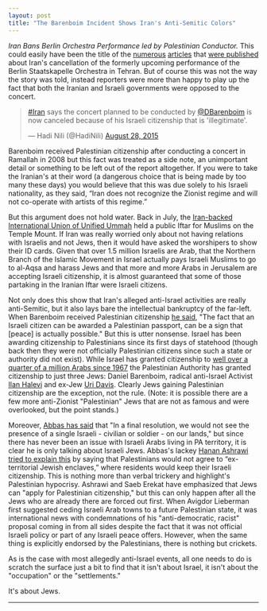 ```yaml
---
layout: post
title: "The Barenboim Incident Shows Iran's Anti-Semitic Colors"
---
```


*Iran Bans Berlin Orchestra Performance led by Palestinian Conductor.* This could easily have been the title of the [numerous](http://www.algemeiner.com/2015/08/28/report-iran-cancels-berlin-state-opera-show-in-tehran-over-israeli-argentine-conductor/) [articles](http://www.jpost.com/Diaspora/Report-Iran-cancels-Israeli-conductors-Tehran-performance-413615) that [were published](http://www.nytimes.com/2015/08/29/arts/music/iran-and-israel-united-in-opposition-to-daniel-barenboim-concert.html) about Iran's cancellation of the formerly upcoming performance of the Berlin Staatskapelle Orchestra in Tehran. But of course this was not the way the story was told, instead reporters were more than happy to play up the fact that both the Iranian and Israeli governments were opposed to the concert.

<blockquote class="twitter-tweet" lang="en"><p lang="en" dir="ltr"><a href="https://twitter.com/hashtag/Iran?src=hash">#Iran</a> says the concert planned to be conducted by <a href="https://twitter.com/DBarenboim">@DBarenboim</a> is now canceled because of his Israeli citizenship that is &#39;illegitimate&#39;.</p>&mdash; Hadi Nili (@HadiNili) <a href="https://twitter.com/HadiNili/status/637249791857192960">August 28, 2015</a></blockquote>
<script async src="//platform.twitter.com/widgets.js" charset="utf-8"></script>

Barenboim received Palestinian citizenship after conducting a concert in Ramallah in 2008 but this fact was treated as a side note, an unimportant detail or something to be left out of the report altogether. If you were to take the Iranian's at their word (a dangerous choice that is being made by too many these days) you would believe that this was due solely to his Israeli nationality, as they said, “Iran does not recognize the Zionist regime and will not co-operate with artists of this regime.”

But this argument does not hold water. Back in July, the [Iran-backed International Union of Unified Ummah](http://www.presstv.com/Detail/2015/07/09/419533/Iran-Quds-Ramadan) held a public Iftar for Muslims on the Temple Mount. If Iran was really worried only about not having relations with Israelis and not Jews, then it would have asked the worshipers to show their ID cards. Given that over 1.5 million Israelis are Arab, that the Northern Branch of the Islamic Movement in Israel actually pays Israeli Muslims to go to al-Aqsa and harass Jews and that more and more Arabs in Jerusalem are accepting Israeli citizenship, it is almost guaranteed that some of those partaking in the Iranian Iftar were Israeli citizens.

Not only does this show that Iran's alleged anti-Israel activities are really anti-Semitic, but it also lays bare the intellectual bankruptcy of the far-left. When Barenboim received Palestinian citizenship [he said](http://www.haaretz.com/news/israeli-pianist-daniel-barenboim-takes-palestinian-citizenship-1.237152), "The fact that an Israeli citizen can be awarded a Palestinian passport, can be a sign that [peace] is actually possible." But this is utter nonsense. Israel has been awarding citizenship to Palestinians since its first days of statehood (though back then they were not officially Palestinian citizens since such a state or authority did not exist). While Israel has granted citizenship to [well over a quarter of a million Arabs since 1967](http://judeanpf.com/2015/02/26/about-palestinian-refugees/) the Palestinian Authority has granted citizenship to just three Jews: Daniel Barenboim, radical anti-Israel Activist [Ilan Halevi](https://en.wikipedia.org/wiki/Ilan_Halevi) and ex-Jew [Uri Davis](https://en.wikipedia.org/wiki/Uri_Davis). Clearly Jews gaining Palestinian citizenship are the exception, not the rule. (Note: it is possible there are a few more anti-Zionist "Palestinian" Jews that are not as famous and were overlooked, but the point stands.)

Moreover, [Abbas has said](http://www.jpost.com/Middle-East/Abbas-wants-not-a-single-Israeli-in-future-Palestinian-state-321470 ) that "In a final resolution, we would not see the presence of a single Israeli - civilian or soldier - on our lands," but since there has never been an issue with Israeli Arabs living in PA territory, it is clear he is only talking about Israeli Jews.  Abbas's lackey [Hanan Ashrawi tried to explain this](http://www.timesofisrael.com/palestinians-yes-to-jews-no-to-settlers-in-our-state/) by saying that Palestinians would not agree to “ex-territorial Jewish enclaves,” where residents would keep their Israeli citizenship. This is nothing more than verbal trickery and highlight's Palestinian hypocrisy. Ashrawi and Saeb Erekat have emphasized that Jews can "apply for Palestinian citizenship," but this can only happen after all the Jews who are already there are forced out first. When Avigdor Lieberman first suggested ceding Israeli Arab towns to a future Palestinian state, it was international news with condemnations of his "anti-democratic, racist" proposal coming in from all sides despite the fact that it was not official Israeli policy or part of any Israeli peace offers. However, when the same thing is explicitly endorsed by the Palestinians, there is nothing but crickets.

As is the case with most allegedly anti-Israel events, all one needs to do is scratch the surface just a bit to find that it isn't about Israel, it isn't about the "occupation" or the "settlements."

It's about Jews.

___
